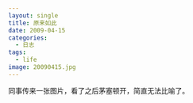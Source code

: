 ```yaml
---
layout: single
title: 原来如此
date: 2009-04-15
categories:
  - 日志
tags:
  - life
image: 20090415.jpg
---
```


同事传来一张图片，看了之后茅塞顿开，简直无法比喻了。
